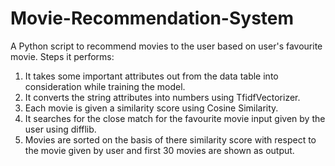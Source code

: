 # Movie-Recommendation-System
A Python script to recommend movies to the user based on user's favourite movie.
Steps it performs:
1. It takes some important attributes out from the data table into consideration while training the model.
2. It converts the string attributes into numbers using TfidfVectorizer.
3. Each movie is given a similarity score using Cosine Similarity.
4. It searches for the close match for the favourite movie input given by the user using difflib.
5. Movies are sorted on the basis of there similarity score with respect to the movie given by user and first 30 movies are shown as output.
